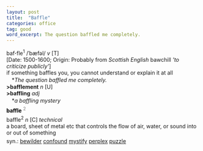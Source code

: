 ```yaml
---
layout: post
title:  "Baffle"
categories: office
tag: good
word_excerpt: The question baffled me completely.
---
```

<DIV style="MARGIN: 0px 0px 5px">baf<B>·</B>fle<SUP>1</SUP> /ˈbæfəl/ <I>v</I> [T] <BR>[Date: 1500-1600; Origin: Probably from <I>Scottish English</I> bawchill <I>'to criticize publicly'</I>]<BR>if something baffles you, you cannot understand or explain it at all<BR>　*<I>The question baffled me completely.</I><BR><B>&gt;bafflement</B> <I>n</I> [U] <BR><B>&gt;baffling</B> <I>adj</I><BR>　*<I>a baffling mystery</I></DIV>
<DIV style="COLOR: #808080; MARGIN: 0px 0px 5px; LINE-HEIGHT: normal"><SPAN style="FONT-SIZE: 10.5pt; COLOR: #000000; LINE-HEIGHT: normal"><B>baffle</B></SPAN> <SUP style="FONT-SIZE: 83%; LINE-HEIGHT: normal">2</SUP> </DIV>
<DIV style="MARGIN: 0px 0px 5px">baffle<SUP>2</SUP> <I>n</I> [C] <I>technical</I> <BR>a board, sheet of metal etc that controls the flow of air, water, or sound into or out of something</DIV>
<DIV style="MARGIN: 0px 0px 5px">
<DIV style="MARGIN: 4px 0px">syn.: <A href="{{ site.baseurl }}/bewilder"><U>bewilder</U></A> <A href="{{ site.baseurl }}/confound"><U>confound</U></A> <A href="{{ site.baseurl }}/mystify"><U>mystify</U></A> <A href="{{ site.baseurl }}/perplex"><U>perplex</U></A> <A href="{{ site.baseurl }}/puzzle"><U>puzzle</U></A></DIV></DIV>
